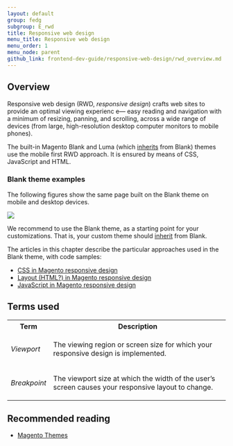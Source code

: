 ```yaml
---
layout: default
group: fedg
subgroup: E_rwd
title: Responsive web design
menu_title: Responsive web design
menu_order: 1
menu_node: parent
github_link: frontend-dev-guide/responsive-web-design/rwd_overview.md
---
```


<h2 id="fedg_rwd_overview">Overview</h2>

<!-- 
<a href="http://www.smashingmagazine.com/2011/01/12/guidelines-for-responsive-web-design/" target="_blank">Responsive web design</a> is a set of techniques that enable you to display the same content on multiple device sizes (referred to as *viewports*) without maintaining completely separate style sheets for each. -->

Responsive web design (RWD, <i>responsive design</i>) crafts web sites to provide an optimal viewing experienc e&mdash; easy reading and navigation with a minimum of resizing, panning, and scrolling, across a wide range of devices (from large, high-resolution desktop computer monitors to mobile phones).

The built-in Magento Blank and Luma (which <a href="{{site.gdeurl}}frontend-dev-guide/themes/theme-inherit.html" target="_blank">inherits</a> from Blank) themes use the mobile first RWD approach. It is ensured by means of CSS, JavaScript and HTML.

<h3 id="fedg_rwd_blank_ex">Blank theme examples</h3>

The following figures show the same page built on the Blank theme on mobile and desktop devices.

<img src="{{site.baseurl}}common/images/css_responsive1.jpg">


We recommend to use the Blank theme, as a starting point for your customizations. That is, your custom theme should <a href="{{site.gdeurl}}frontend-dev-guide/themes/theme-inherit.html" target="_blank">inherit</a> from Blank.

The articles in this chapter describe the particular approaches used in the Blank theme, with code samples:

<ul>
<li> 
<a href="{{site.gdeurl}}frontend-dev-guide/responsive-web-design/rwd_css.html" target="_blank">CSS in Magento responsive design</a>
</li>
<li>
<a href="{{site.gdeurl}}frontend-dev-guide/responsive-web-design/rwd_blocks.html" target="_blank">Layout (HTML?) in Magento responsive design</a>
</li>
<li>
<a href="{{site.gdeurl}}frontend-dev-guide/responsive-web-design/rwd_blocks.html" target="_blank">JavaScript in Magento responsive design</a>
</li>
</ul>


<h2 id="fedg_rwd_terms">Terms used</h2>

<table>
<tr>
<th>
Term
</th>
<th>
Description
</th>
</tr>
<tr>
<td>
<i>Viewport</i>
</td>
<td>

The viewing region or screen size for which your responsive design is implemented.

</td>
</tr>
<tr>
<td>
<i>Breakpoint</i>
</td>
<td>

The viewport size at which the width of the user’s screen causes your responsive layout to change.

</td>
</tr>
</table>














<h2>Recommended reading</h2>

*	<a href="{{ site.gdeurl }}frontend-dev-guide/themes/theme-general.html" target="_blank">Magento Themes</a>



